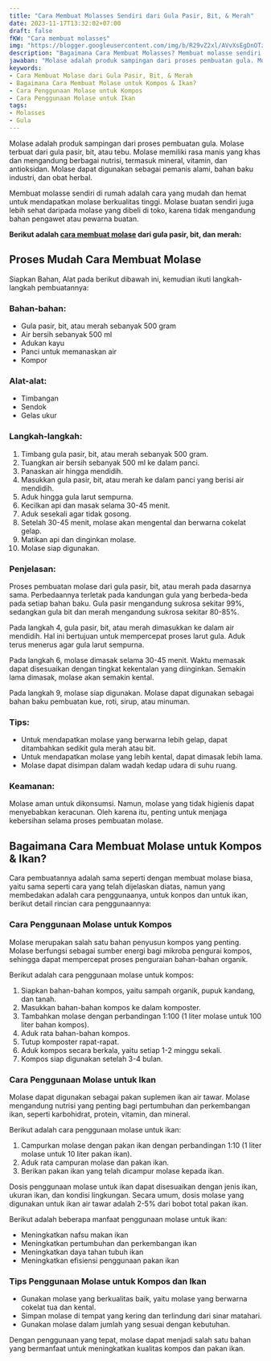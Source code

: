 ```yaml
---
title: "Cara Membuat Molasses Sendiri dari Gula Pasir, Bit, & Merah"
date: 2023-11-17T13:32:02+07:00
draft: false
fKW: "Cara membuat molasses"
img: "https://blogger.googleusercontent.com/img/b/R29vZ2xl/AVvXsEgDnOTzrYut2ggE6_3_YF6EsO5_DTb2YuDSVJbiEsCJVF-wUZwyWMT3rCuWoJMCl9bCougw6k_hTOLfx3pVzLVGxgrQFEbbKzhQUsYIhnwJvlCvit1WnJcyRBWXDnIi9bIwraCT2F9JZ8Bb3cJmb0X7-EY4EaUhwBGEpvqyYiM2qegm-Qt0daZTHbALNl-3/s480/how-to-make-molasses.webp"
description: "Bagaimana Cara Membuat Molasses? Membuat molasse sendiri di rumah adalah cara yang mudah dan hemat untuk mendapatkan molase berkualitas tinggi.."
jawaban: "Molase adalah produk sampingan dari proses pembuatan gula. Molase terbuat dari gula pasir, bit, atau tebu. Molase memiliki rasa manis yang khas dan mengandung berbagai nutrisi, termasuk mineral, vitamin, dan antioksidan. Molase dapat digunakan sebagai pemanis alami, bahan baku industri, dan obat herbal."
keywords:
- Cara Membuat Molase dari Gula Pasir, Bit, & Merah
- Bagaimana Cara Membuat Molase untuk Kompos & Ikan?
- Cara Penggunaan Molase untuk Kompos
- Cara Penggunaan Molase untuk Ikan
tags:
- Molasses
- Gula
---
```


Molase adalah produk sampingan dari proses pembuatan gula. Molase terbuat dari gula pasir, bit, atau tebu. Molase memiliki rasa manis yang khas dan mengandung berbagai nutrisi, termasuk mineral, vitamin, dan antioksidan. Molase dapat digunakan sebagai pemanis alami, bahan baku industri, dan obat herbal.

Membuat molasse sendiri di rumah adalah cara yang mudah dan hemat untuk mendapatkan molase berkualitas tinggi. Molase buatan sendiri juga lebih sehat daripada molase yang dibeli di toko, karena tidak mengandung bahan pengawet atau pewarna buatan.

**Berikut adalah [cara membuat molase](https://www.kangizza.com/2022/07/cara-membuat-molase-dari-gula-merah.html) dari gula pasir, bit, dan merah:**

## Proses Mudah Cara Membuat Molase

Siapkan Bahan, Alat pada berikut dibawah ini, kemudian ikuti langkah-langkah pembuatannya:

### Bahan-bahan:

* Gula pasir, bit, atau merah sebanyak 500 gram
* Air bersih sebanyak 500 ml
* Adukan kayu
* Panci untuk memanaskan air
* Kompor

### Alat-alat:

* Timbangan
* Sendok
* Gelas ukur

### Langkah-langkah:

1. Timbang gula pasir, bit, atau merah sebanyak 500 gram.
2. Tuangkan air bersih sebanyak 500 ml ke dalam panci.
3. Panaskan air hingga mendidih.
4. Masukkan gula pasir, bit, atau merah ke dalam panci yang berisi air mendidih.
5. Aduk hingga gula larut sempurna.
6. Kecilkan api dan masak selama 30-45 menit.
7. Aduk sesekali agar tidak gosong.
8. Setelah 30-45 menit, molase akan mengental dan berwarna cokelat gelap.
9. Matikan api dan dinginkan molase.
10. Molase siap digunakan.

### Penjelasan:

Proses pembuatan molase dari gula pasir, bit, atau merah pada dasarnya sama. Perbedaannya terletak pada kandungan gula yang berbeda-beda pada setiap bahan baku. Gula pasir mengandung sukrosa sekitar 99%, sedangkan gula bit dan merah mengandung sukrosa sekitar 80-85%.

Pada langkah 4, gula pasir, bit, atau merah dimasukkan ke dalam air mendidih. Hal ini bertujuan untuk mempercepat proses larut gula. Aduk terus menerus agar gula larut sempurna.

Pada langkah 6, molase dimasak selama 30-45 menit. Waktu memasak dapat disesuaikan dengan tingkat kekentalan yang diinginkan. Semakin lama dimasak, molase akan semakin kental.

Pada langkah 9, molase siap digunakan. Molase dapat digunakan sebagai bahan baku pembuatan kue, roti, sirup, atau minuman.

### Tips:

* Untuk mendapatkan molase yang berwarna lebih gelap, dapat ditambahkan sedikit gula merah atau bit.
* Untuk mendapatkan molase yang lebih kental, dapat dimasak lebih lama.
* Molase dapat disimpan dalam wadah kedap udara di suhu ruang.

### Keamanan:

Molase aman untuk dikonsumsi. Namun, molase yang tidak higienis dapat menyebabkan keracunan. Oleh karena itu, penting untuk menjaga kebersihan selama proses pembuatan molase.

## Bagaimana Cara Membuat Molase untuk Kompos & Ikan?

Cara pembuatannya adalah sama seperti dengan membuat molase biasa, yaitu sama seperti cara yang telah dijelaskan diatas, namun yang membedakan adalah cara penggunaanya, untuk konpos dan untuk ikan, berikut detail rincian cara penggunaannya:

### Cara Penggunaan Molase untuk Kompos

Molase merupakan salah satu bahan penyusun kompos yang penting. Molase berfungsi sebagai sumber energi bagi mikroba pengurai kompos, sehingga dapat mempercepat proses penguraian bahan-bahan organik.

Berikut adalah cara penggunaan molase untuk kompos:

1. Siapkan bahan-bahan kompos, yaitu sampah organik, pupuk kandang, dan tanah.
2. Masukkan bahan-bahan kompos ke dalam komposter.
3. Tambahkan molase dengan perbandingan 1:100 (1 liter molase untuk 100 liter bahan kompos).
4. Aduk rata bahan-bahan kompos.
5. Tutup komposter rapat-rapat.
6. Aduk kompos secara berkala, yaitu setiap 1-2 minggu sekali.
7. Kompos siap digunakan setelah 3-4 bulan.

### Cara Penggunaan Molase untuk Ikan

Molase dapat digunakan sebagai pakan suplemen ikan air tawar. Molase mengandung nutrisi yang penting bagi pertumbuhan dan perkembangan ikan, seperti karbohidrat, protein, vitamin, dan mineral.

Berikut adalah cara penggunaan molase untuk ikan:

1. Campurkan molase dengan pakan ikan dengan perbandingan 1:10 (1 liter molase untuk 10 liter pakan ikan).
2. Aduk rata campuran molase dan pakan ikan.
3. Berikan pakan ikan yang telah dicampur molase kepada ikan.

Dosis penggunaan molase untuk ikan dapat disesuaikan dengan jenis ikan, ukuran ikan, dan kondisi lingkungan. Secara umum, dosis molase yang digunakan untuk ikan air tawar adalah 2-5% dari bobot total pakan ikan.

Berikut adalah beberapa manfaat penggunaan molase untuk ikan:

* Meningkatkan nafsu makan ikan
* Meningkatkan pertumbuhan dan perkembangan ikan
* Meningkatkan daya tahan tubuh ikan
* Meningkatkan efisiensi penggunaan pakan ikan

### Tips Penggunaan Molase untuk Kompos dan Ikan

* Gunakan molase yang berkualitas baik, yaitu molase yang berwarna cokelat tua dan kental.
* Simpan molase di tempat yang kering dan terlindung dari sinar matahari.
* Gunakan molase dalam jumlah yang sesuai dengan kebutuhan.

Dengan penggunaan yang tepat, molase dapat menjadi salah satu bahan yang bermanfaat untuk meningkatkan kualitas kompos dan pakan ikan.